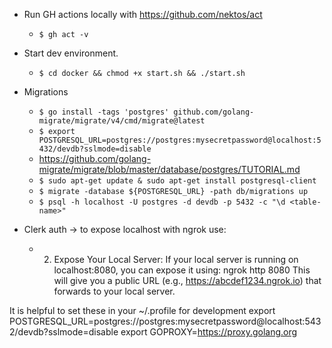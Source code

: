 - Run GH actions locally with https://github.com/nektos/act
    - `$ gh act -v`

- Start dev environment.
    - `$ cd docker && chmod +x start.sh && ./start.sh`

- Migrations
    - `$ go install -tags 'postgres' github.com/golang-migrate/migrate/v4/cmd/migrate@latest`
    - `$ export POSTGRESQL_URL=postgres://postgres:mysecretpassword@localhost:5432/devdb?sslmode=disable`
    - https://github.com/golang-migrate/migrate/blob/master/database/postgres/TUTORIAL.md
    - `$ sudo apt-get update & sudo apt-get install postgresql-client`
    - `$ migrate -database ${POSTGRESQL_URL} -path db/migrations up`
    - `$ psql -h localhost -U postgres -d devdb -p 5432 -c "\d <table-name>"`


- Clerk auth -> to expose localhost with ngrok use:
    - 2. Expose Your Local Server:
    If your local server is running on localhost:8080, you can expose it using:
    ngrok http 8080
    This will give you a public URL (e.g., https://abcdef1234.ngrok.io) that forwards to your local server.


It is helpful to set these in your ~/.profile for development
export POSTGRESQL_URL=postgres://postgres:mysecretpassword@localhost:5432/devdb?sslmode=disable
export GOPROXY=https://proxy.golang.org

